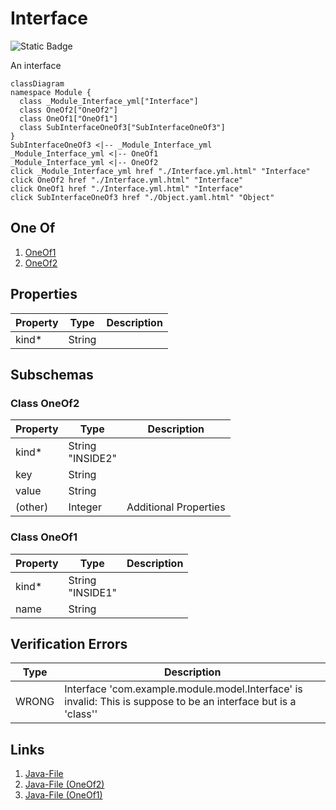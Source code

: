 # Interface
![Static Badge](https://img.shields.io/badge/Validator%20Errors-1-red)


An interface
```mermaid
classDiagram
namespace Module {
  class _Module_Interface_yml["Interface"]
  class OneOf2["OneOf2"]
  class OneOf1["OneOf1"]
  class SubInterfaceOneOf3["SubInterfaceOneOf3"]
}
SubInterfaceOneOf3 <|-- _Module_Interface_yml 
_Module_Interface_yml <|-- OneOf1 
_Module_Interface_yml <|-- OneOf2 
click _Module_Interface_yml href "./Interface.yml.html" "Interface"
click OneOf2 href "./Interface.yml.html" "Interface"
click OneOf1 href "./Interface.yml.html" "Interface"
click SubInterfaceOneOf3 href "./Object.yaml.html" "Object"
```

## One Of
1. [OneOf1](#OneOf1)
1. [OneOf2](#OneOf2)


## Properties
| Property | Type | Description |
|------|------|-------------|
| kind* | String |  |



## Subschemas
### Class OneOf2


| Property | Type | Description |
|------|------|-------------|
| kind* | String<br>"INSIDE2" |  |
| key | String |  |
| value | String |  |
| (other) | Integer | Additional Properties |

### Class OneOf1


| Property | Type | Description |
|------|------|-------------|
| kind* | String<br>"INSIDE1" |  |
| name | String |  |


## Verification Errors
| Type | Description |
|------|-------------|
| WRONG | Interface &#x27;com.example.module.model.Interface&#x27; is invalid: This is suppose to be an interface but is a &#x27;class&#x27;&#x27; |

## Links
1. [Java-File](./java/Interface.java)
1. [Java-File (OneOf2)](./java/InterfaceOneOf2.java)
1. [Java-File (OneOf1)](./java/InterfaceOneOf1.java)
